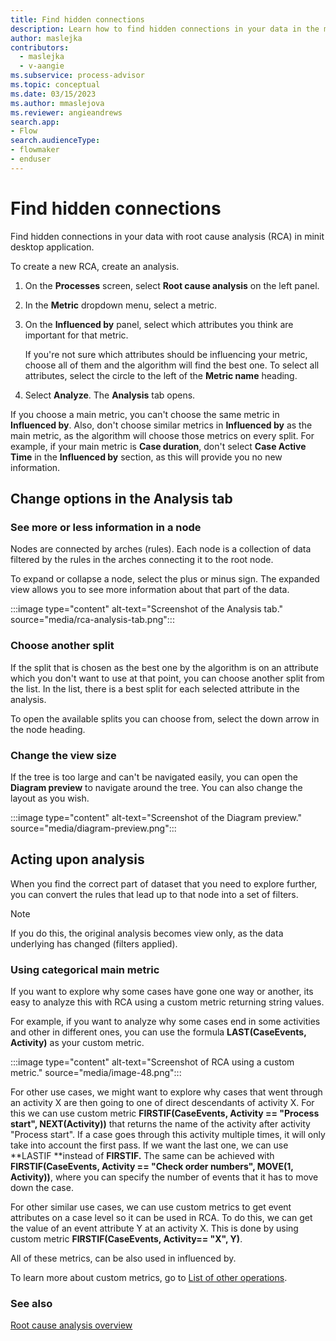 ```yaml
---
title: Find hidden connections
description: Learn how to find hidden connections in your data in the minit desktop application.
author: maslejka
contributors:
  - maslejka
  - v-aangie
ms.subservice: process-advisor
ms.topic: conceptual
ms.date: 03/15/2023
ms.author: mmaslejova
ms.reviewer: angieandrews
search.app:
- Flow
search.audienceType:
- flowmaker
- enduser
---
```


# Find hidden connections

Find hidden connections in your data with root cause analysis (RCA) in minit desktop application.

To create a new RCA, create an analysis.

1. On the **Processes** screen, select **Root cause analysis** on the left panel.

1. In the **Metric** dropdown menu, select a metric.

1. On the **Influenced by** panel, select which attributes you think are important for that metric.

   If you're not sure which attributes should be influencing your metric, choose all of them and the algorithm will find the best one. To select all attributes, select the circle to the left of the **Metric name** heading.

1. Select **Analyze**. The **Analysis** tab opens.

If you choose a main metric, you can't choose the same metric in **Influenced by**. Also, don't choose similar metrics in **Influenced by** as the main metric, as the algorithm will choose those metrics on every split. For example, if your main metric is **Case duration**, don't select **Case Active Time** in the **Influenced by** section, as this will provide you no new information.

## **Change options in the Analysis tab**

### See more or less information in a node

Nodes are connected by arches (rules). Each node is a collection of data filtered by the rules in the arches connecting it to the root node.

To expand or collapse a node, select the plus or minus sign. The expanded view allows you to see more information about that part of the data.

:::image type="content" alt-text="Screenshot of the Analysis tab." source="media/rca-analysis-tab.png":::

### Choose another split

If the split that is chosen as the best one by the algorithm is on an attribute which you don't want to use at that point, you can choose another split from the list. In the list, there is a best split for each selected attribute in the analysis.

To open the available splits you can choose from, select the down arrow in the node heading.

### Change the view size

If the tree is too large and can't be navigated easily, you can open the **Diagram preview** to navigate around the tree. You can also change the layout as you wish.

:::image type="content" alt-text="Screenshot of the Diagram preview." source="media/diagram-preview.png":::

## **Acting upon analysis**

When you find the correct part of dataset that you need to explore further, you can convert the rules that lead up to that node into a set of filters. 

>[!NOTE]
>
> If you do this, the original analysis becomes view only, as the data underlying has changed (filters applied).

### Using categorical main metric

If you want to explore why some cases have gone one way or another, its easy to analyze this with RCA using a custom metric returning string values.

For example, if you want to analyze why some cases end in some activities and other in different ones, you can use the formula **LAST(CaseEvents, Activity)** as your custom metric.

:::image type="content" alt-text="Screenshot of RCA using a custom metric." source="media/image-48.png":::

For other use cases, we might want to explore why cases that went through an activity X are then going to one of direct descendants of activity X. For this we can use custom metric **FIRSTIF(CaseEvents, Activity == "Process start", NEXT(Activity))** that returns the name of the activity after activity "Process start". If a case goes through this activity multiple times, it will only take into account the first pass. If we want the last one, we can use **LASTIF **instead of **FIRSTIF.**
The same can be achieved with **FIRSTIF(CaseEvents, Activity == "Check order numbers", MOVE(1, Activity))**, where you can specify the number of events that it has to move down the case.

For other similar use cases, we can use custom metrics to get event attributes on a case level so it can be used in RCA. To do this, we can get the value of an event attribute Y at an activity X. This is done by using custom metric **FIRSTIF(CaseEvents, Activity== "X", Y)**.

All of these metrics, can be also used in influenced by.

To learn more about custom metrics, go to [List of other operations](other-operations.md).

### See also

[Root cause analysis overview](root-cause-analysis-overview.md)